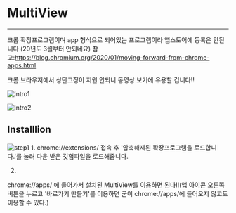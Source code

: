 # MultiView
-----



크롬 확장프로그램이며 app 형식으로 되어있는 프로그램이라 앱스토어에 등록은 안된니다
(20년도 3월부터 안되네요)
참고:https://blog.chromium.org/2020/01/moving-forward-from-chrome-apps.html

크롬 브라우저에서 상단고정이 지원 안되니 동영상 보기에 유용할 겁니다!!

![intro1]({{site.url}}/image/intro/intro1.png)

![intro2]({{site.url}}/image/intro/intro2.png)

Installlion
---
![step1]({{site.url}}/image/intro/step1.png)
1.
chrome://extensions/ 접속 후 '압축해제된 확장프로그램을 로드합니다.'를 눌러 다운 받은 깃헙파일을 로드해줍니다.

2.
chrome://apps/ 에 들어가서 설치된 MultiView를 이용하면 된다!!(앱 아이콘 오른쪽 버튼을 누르고 '바로가기 만들기'를 이용하면 굳이 chrome://apps/에 들어오지 않고도 이용할 수 있다.)


